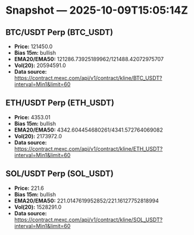 # Snapshot — 2025-10-09T15:05:14Z

## BTC/USDT Perp (BTC_USDT)
- **Price:** 121450.0
- **Bias 15m:** bullish
- **EMA20/EMA50:** 121286.73925189962/121488.42072975707
- **Vol(20):** 20594591.0
- **Data source:** https://contract.mexc.com/api/v1/contract/kline/BTC_USDT?interval=Min1&limit=60

## ETH/USDT Perp (ETH_USDT)
- **Price:** 4353.01
- **Bias 15m:** bullish
- **EMA20/EMA50:** 4342.604454680261/4341.572764069082
- **Vol(20):** 2173972.0
- **Data source:** https://contract.mexc.com/api/v1/contract/kline/ETH_USDT?interval=Min1&limit=60

## SOL/USDT Perp (SOL_USDT)
- **Price:** 221.6
- **Bias 15m:** bullish
- **EMA20/EMA50:** 221.0147619952852/221.16127752818994
- **Vol(20):** 1528291.0
- **Data source:** https://contract.mexc.com/api/v1/contract/kline/SOL_USDT?interval=Min1&limit=60
